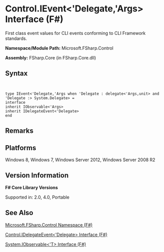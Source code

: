 # Control.IEvent<'Delegate,'Args> Interface (F#)

First class event values for CLI events conforming to CLI Framework standards.

**Namespace/Module Path:** Microsoft.FSharp.Control

**Assembly:** FSharp.Core (in FSharp.Core.dll)


## Syntax


```


type IEvent<'Delegate,'Args when 'Delegate : delegate<'Args,unit> and 'Delegate :> System.Delegate> =
interface
inherit IObservable<'Args>
inherit IDelegateEvent<'Delegate>
end

```



## Remarks

## Platforms
Windows 8, Windows 7, Windows Server 2012, Windows Server 2008 R2


## Version Information
**F# Core Library Versions**

Supported in: 2.0, 4.0, Portable




## See Also
[Microsoft.FSharp.Control Namespace &#40;F&#35;&#41;](Microsoft.FSharp.Control+Namespace+%28FSharp%29.md)

[Control.IDelegateEvent&#60;'Delegate&#62; Interface &#40;F&#35;&#41;](Control.IDelegateEvent%28%27Delegate%29+Interface+%28FSharp%29.md)

[System.IObservable&#60;'T&#62; Interface &#40;F&#35;&#41;](System.IObservable%28%27T%29+Interface+%28FSharp%29.md)

